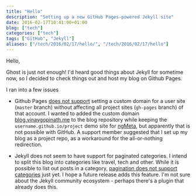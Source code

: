 ```yaml
---
title: "Hello"
description: "Setting up a new GitHub Pages-powered Jekyll site"
date: 2016-02-17T10:41:00+01:00
blog: ["tech"]
categories: ["tech"]
tags: ["GitHub", "Jekyll"]
aliases: ["/tech/2016/02/17/hello/", "/tech/2016/02/17/hello"]
---
```


Hello,

Ghost is just not enough! I'd heard good things about Jekyll for sometime now, so I decided to check things out and host my blog on Github Pages.

I ran into a few issues

- Github Pages [does not support](https://github.com/isaacs/github/issues/547) setting a custom domain for a user site (`master` branch) without affecting all project sites (`gh-pages` branch) of that account. I wanted to added the custom domain [blog.vinaygopinath.me](http://blog.vinaygopinath.me) to the blog repository while keeping the `username.github.io/project` demo site for [ngMeta](https://github.com/vinaygopinath/ngMeta), but apparently that is not possible with GitHub. A support member suggested that I set up my blog as a project repo, as a workaround for the all-or-nothing redirection.

- Jekyll does not seem to have support for paginated categories. I intend to split this blog into categories like travel, tech and other. While it is possible to list out posts in a category, [pagination does not support categories](http://jekyllrb.com/docs/pagination/) just yet. I hope a future release adds this feature. I'm not sure about the Jekyll community ecosystem - perhaps there's a plugin that already does this.
